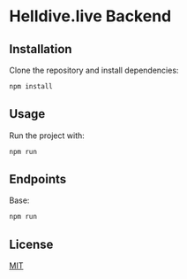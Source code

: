 # Helldive.live Backend

## Installation

Clone the repository and install dependencies:

```sh
npm install
```

## Usage

Run the project with:

```sh
npm run
```

## Endpoints

Base:

```sh
npm run
```

## License

[MIT](LICENSE)

